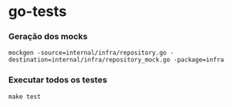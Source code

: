 # go-tests

### Geração dos mocks
`
mockgen -source=internal/infra/repository.go -destination=internal/infra/repository_mock.go -package=infra
`

### Executar todos os testes
`
make test
`